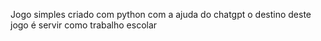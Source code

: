 Jogo simples criado com python com a ajuda do chatgpt
o destino deste jogo é servir como trabalho escolar
